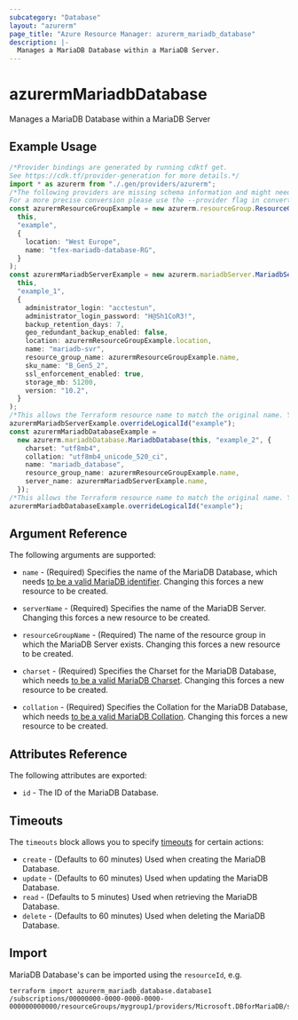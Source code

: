 ```yaml
---
subcategory: "Database"
layout: "azurerm"
page_title: "Azure Resource Manager: azurerm_mariadb_database"
description: |-
  Manages a MariaDB Database within a MariaDB Server.
---
```


# azurermMariadbDatabase

Manages a MariaDB Database within a MariaDB Server

## Example Usage

```typescript
/*Provider bindings are generated by running cdktf get.
See https://cdk.tf/provider-generation for more details.*/
import * as azurerm from "./.gen/providers/azurerm";
/*The following providers are missing schema information and might need manual adjustments to synthesize correctly: azurerm.
For a more precise conversion please use the --provider flag in convert.*/
const azurermResourceGroupExample = new azurerm.resourceGroup.ResourceGroup(
  this,
  "example",
  {
    location: "West Europe",
    name: "tfex-mariadb-database-RG",
  }
);
const azurermMariadbServerExample = new azurerm.mariadbServer.MariadbServer(
  this,
  "example_1",
  {
    administrator_login: "acctestun",
    administrator_login_password: "H@Sh1CoR3!",
    backup_retention_days: 7,
    geo_redundant_backup_enabled: false,
    location: azurermResourceGroupExample.location,
    name: "mariadb-svr",
    resource_group_name: azurermResourceGroupExample.name,
    sku_name: "B_Gen5_2",
    ssl_enforcement_enabled: true,
    storage_mb: 51200,
    version: "10.2",
  }
);
/*This allows the Terraform resource name to match the original name. You can remove the call if you don't need them to match.*/
azurermMariadbServerExample.overrideLogicalId("example");
const azurermMariadbDatabaseExample =
  new azurerm.mariadbDatabase.MariadbDatabase(this, "example_2", {
    charset: "utf8mb4",
    collation: "utf8mb4_unicode_520_ci",
    name: "mariadb_database",
    resource_group_name: azurermResourceGroupExample.name,
    server_name: azurermMariadbServerExample.name,
  });
/*This allows the Terraform resource name to match the original name. You can remove the call if you don't need them to match.*/
azurermMariadbDatabaseExample.overrideLogicalId("example");

```

## Argument Reference

The following arguments are supported:

*   `name` - (Required) Specifies the name of the MariaDB Database, which needs [to be a valid MariaDB identifier](https://mariadb.com/kb/en/library/identifier-names/). Changing this forces a new resource to be created.

*   `serverName` - (Required) Specifies the name of the MariaDB Server. Changing this forces a new resource to be created.

*   `resourceGroupName` - (Required) The name of the resource group in which the MariaDB Server exists. Changing this forces a new resource to be created.

*   `charset` - (Required) Specifies the Charset for the MariaDB Database, which needs [to be a valid MariaDB Charset](https://mariadb.com/kb/en/library/setting-character-sets-and-collations). Changing this forces a new resource to be created.

*   `collation` - (Required) Specifies the Collation for the MariaDB Database, which needs [to be a valid MariaDB Collation](https://mariadb.com/kb/en/library/setting-character-sets-and-collations). Changing this forces a new resource to be created.

## Attributes Reference

The following attributes are exported:

* `id` - The ID of the MariaDB Database.

## Timeouts

The `timeouts` block allows you to specify [timeouts](https://www.terraform.io/language/resources/syntax#operation-timeouts) for certain actions:

* `create` - (Defaults to 60 minutes) Used when creating the MariaDB Database.
* `update` - (Defaults to 60 minutes) Used when updating the MariaDB Database.
* `read` - (Defaults to 5 minutes) Used when retrieving the MariaDB Database.
* `delete` - (Defaults to 60 minutes) Used when deleting the MariaDB Database.

## Import

MariaDB Database's can be imported using the `resourceId`, e.g.

```console
terraform import azurerm_mariadb_database.database1 /subscriptions/00000000-0000-0000-0000-000000000000/resourceGroups/mygroup1/providers/Microsoft.DBforMariaDB/servers/server1/databases/database1
```
